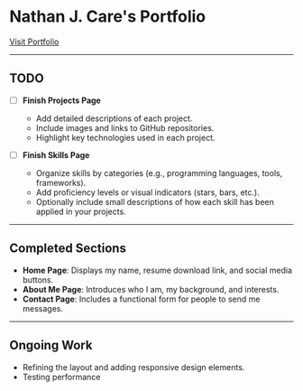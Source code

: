 # Nathan J. Care's Portfolio

[Visit Portfolio](https://narwar04.github.io)

---

## TODO
- [ ] **Finish Projects Page**
  - Add detailed descriptions of each project.
  - Include images and links to GitHub repositories.
  - Highlight key technologies used in each project.
  
- [ ] **Finish Skills Page**
  - Organize skills by categories (e.g., programming languages, tools, frameworks).
  - Add proficiency levels or visual indicators (stars, bars, etc.).
  - Optionally include small descriptions of how each skill has been applied in your projects.

---

## Completed Sections
- **Home Page**: Displays my name, resume download link, and social media buttons.
- **About Me Page**: Introduces who I am, my background, and interests.
- **Contact Page**: Includes a functional form for people to send me messages.

---

## Ongoing Work
- Refining the layout and adding responsive design elements.
- Testing performance
